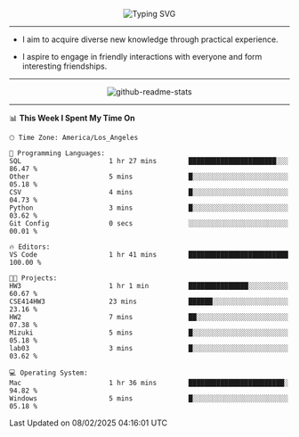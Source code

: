 <p align="center">
  <img src="https://readme-typing-svg.demolab.com?font=Fira+Code&weight=500&size=32&duration=2500&pause=1600&center=true&vCenter=true&random=false&width=1024&height=64&lines=Hi+there+%F0%9F%91%8B;I'm+delighted+you+could+make+it+here+%F0%9F%8E%89;I'm+Harry%2C+a+college+student+still+finding+my+way" alt="Typing SVG" />
</p>


---


- I aim to acquire diverse new knowledge through practical experience.

- I aspire to engage in friendly interactions with everyone and form interesting friendships.


---


<p align="center">
  <img src="https://github-readme-stats.vercel.app/api?username=Harry-Jing&show_icons=true" alt="github-readme-stats"/>
</p>


---

<!--START_SECTION:waka-->
📊 **This Week I Spent My Time On** 

```text
🕑︎ Time Zone: America/Los_Angeles

💬 Programming Languages: 
SQL                      1 hr 27 mins        ██████████████████████░░░   86.47 % 
Other                    5 mins              █░░░░░░░░░░░░░░░░░░░░░░░░   05.18 % 
CSV                      4 mins              █░░░░░░░░░░░░░░░░░░░░░░░░   04.73 % 
Python                   3 mins              █░░░░░░░░░░░░░░░░░░░░░░░░   03.62 % 
Git Config               0 secs              ░░░░░░░░░░░░░░░░░░░░░░░░░   00.01 % 

🔥 Editors: 
VS Code                  1 hr 41 mins        █████████████████████████   100.00 % 

🐱‍💻 Projects: 
HW3                      1 hr 1 min          ███████████████░░░░░░░░░░   60.67 % 
CSE414HW3                23 mins             ██████░░░░░░░░░░░░░░░░░░░   23.16 % 
HW2                      7 mins              ██░░░░░░░░░░░░░░░░░░░░░░░   07.38 % 
Mizuki                   5 mins              █░░░░░░░░░░░░░░░░░░░░░░░░   05.18 % 
lab03                    3 mins              █░░░░░░░░░░░░░░░░░░░░░░░░   03.62 % 

💻 Operating System: 
Mac                      1 hr 36 mins        ████████████████████████░   94.82 % 
Windows                  5 mins              █░░░░░░░░░░░░░░░░░░░░░░░░   05.18 % 
```


 Last Updated on 08/02/2025 04:16:01 UTC
<!--END_SECTION:waka-->
